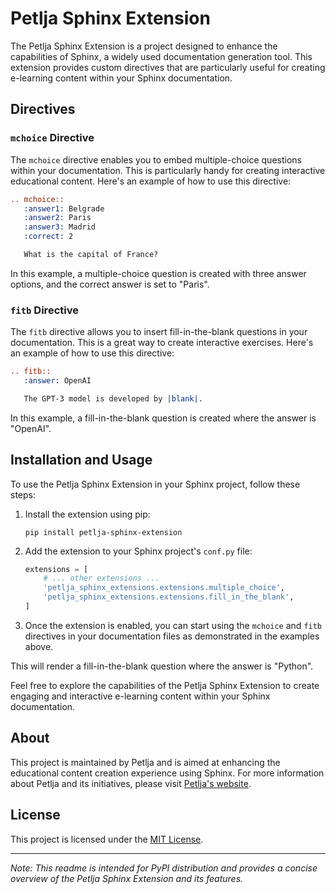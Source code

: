 # Petlja Sphinx Extension

The Petlja Sphinx Extension is a project designed to enhance the capabilities of Sphinx, a widely used documentation generation tool. This extension provides custom directives that are particularly useful for creating e-learning content within your Sphinx documentation.

## Directives

### `mchoice` Directive

The `mchoice` directive enables you to embed multiple-choice questions within your documentation. This is particularly handy for creating interactive educational content. Here's an example of how to use this directive:

```rst
.. mchoice::
   :answer1: Belgrade
   :answer2: Paris
   :answer3: Madrid
   :correct: 2

   What is the capital of France?
```

In this example, a multiple-choice question is created with three answer options, and the correct answer is set to "Paris".

### `fitb` Directive

The `fitb` directive allows you to insert fill-in-the-blank questions in your documentation. This is a great way to create interactive exercises. Here's an example of how to use this directive:

```rst
.. fitb::
   :answer: OpenAI

   The GPT-3 model is developed by |blank|. 
```

In this example, a fill-in-the-blank question is created where the answer is "OpenAI".

## Installation and Usage

To use the Petlja Sphinx Extension in your Sphinx project, follow these steps:

1. Install the extension using pip:

   ```
   pip install petlja-sphinx-extension
   ```

2. Add the extension to your Sphinx project's `conf.py` file:

   ```python
   extensions = [
       # ... other extensions ...
       'petlja_sphinx_extensions.extensions.multiple_choice',
       'petlja_sphinx_extensions.extensions.fill_in_the_blank',
   ]
   ```

3. Once the extension is enabled, you can start using the `mchoice` and `fitb` directives in your documentation files as demonstrated in the examples above.


This will render a fill-in-the-blank question where the answer is "Python".

Feel free to explore the capabilities of the Petlja Sphinx Extension to create engaging and interactive e-learning content within your Sphinx documentation.

## About

This project is maintained by Petlja and is aimed at enhancing the educational content creation experience using Sphinx. For more information about Petlja and its initiatives, please visit [Petlja's website](https://www.petlja.org).

## License

This project is licensed under the [MIT License](https://opensource.org/licenses/MIT).

---

*Note: This readme is intended for PyPI distribution and provides a concise overview of the Petlja Sphinx Extension and its features.*